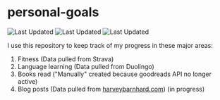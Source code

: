 # personal-goals
![Last Updated](https://img.shields.io/date/1615260062?color=FC4C02&label=Fitness%20Updated&logo=strava)
![Last Updated](https://img.shields.io/date/1615260062?color=7ac70c&label=Language%20Updated&logo=duolingo)
![Last Updated](https://img.shields.io/date/1615260062?color=e9e5cd&label=Books%20Updated&logo=goodreads)

I use this repository to keep track of my progress in these major areas:

1. Fitness (Data pulled from Strava)
2. Language learning (Data pulled from Duolingo)
3. Books read ("Manually" created because goodreads API no longer active)
4. Blog posts (Data pulled from [harveybarnhard.com](https://harveybarnhard.com)) (in progress)
